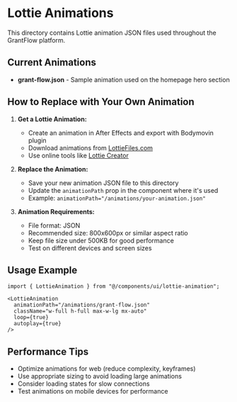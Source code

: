 # Lottie Animations

This directory contains Lottie animation JSON files used throughout the GrantFlow platform.

## Current Animations

- **grant-flow.json** - Sample animation used on the homepage hero section

## How to Replace with Your Own Animation

1. **Get a Lottie Animation:**
   - Create an animation in After Effects and export with Bodymovin plugin
   - Download animations from [LottieFiles.com](https://lottiefiles.com/)
   - Use online tools like [Lottie Creator](https://app.lottiefiles.com/editor)

2. **Replace the Animation:**
   - Save your new animation JSON file to this directory
   - Update the `animationPath` prop in the component where it's used
   - Example: `animationPath="/animations/your-animation.json"`

3. **Animation Requirements:**
   - File format: JSON
   - Recommended size: 800x600px or similar aspect ratio
   - Keep file size under 500KB for good performance
   - Test on different devices and screen sizes

## Usage Example

```tsx
import { LottieAnimation } from "@/components/ui/lottie-animation";

<LottieAnimation 
  animationPath="/animations/grant-flow.json"
  className="w-full h-full max-w-lg mx-auto"
  loop={true}
  autoplay={true}
/>
```

## Performance Tips

- Optimize animations for web (reduce complexity, keyframes)
- Use appropriate sizing to avoid loading large animations
- Consider loading states for slow connections
- Test animations on mobile devices for performance 